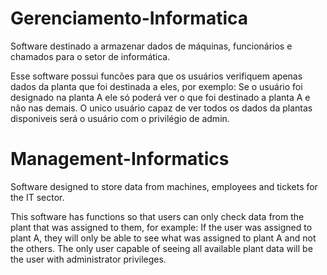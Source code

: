 # Gerenciamento-Informatica
Software destinado a armazenar dados de máquinas, funcionários e chamados para o setor de informática. 

Esse software possui funcões para que os usuários verifiquem apenas dados da planta que foi destinada a eles, por exemplo: Se o usuário foi designado na planta A ele só poderá ver o que foi destinado a planta A e não nas demais. O unico usuário capaz de ver todos os dados da plantas disponiveis será o usuário com o privilégio de admin.


# Management-Informatics
Software designed to store data from machines, employees and tickets for the IT sector. 

This software has functions so that users can only check data from the plant that was assigned to them, for example: If the user was assigned to plant A, they will only be able to see what was assigned to plant A and not the others. The only user capable of seeing all available plant data will be the user with administrator privileges.
